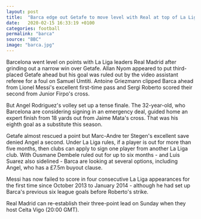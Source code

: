 ```yaml
---
layout: post  
title:  "Barca edge out Getafe to move level with Real at top of La Liga"
date:   2020-02-15 16:33:19 +0100
categories: football
permalink: "barca"
source: "BBC"
image: "barca.jpg"
---
```

Barcelona went level on points with La Liga leaders Real Madrid after grinding out a narrow win over Getafe.
Allan Nyom appeared to put third-placed Getafe ahead but his goal was ruled out by the video assistant referee for a foul on Samuel Umtiti. Antoine Griezmann clipped Barca ahead from Lionel Messi's excellent first-time pass and Sergi Roberto scored their second from Junior Firpo's cross.

But Angel Rodriguez's volley set up a tense finale. The 32-year-old, who Barcelona are considering signing in an emergency deal, guided home an expert finish from 18 yards out from Jaime Mata's cross. That was his eighth goal as a substitute this season.

Getafe almost rescued a point but Marc-Andre ter Stegen's excellent save denied Angel a second. Under La Liga rules, if a player is out for more than five months, then clubs can apply to sign one player from another La Liga club. With Ousmane Dembele ruled out for up to six months - and Luis Suarez also sidelined - Barca are looking at several options, including Angel, who has a £7.5m buyout clause.

Messi has now failed to score in four consecutive La Liga appearances for the first time since October 2013 to January 2014 - although he had set up Barca's previous six league goals before Roberto's strike.

Real Madrid can re-establish their three-point lead on Sunday when they host Celta Vigo (20:00 GMT).



